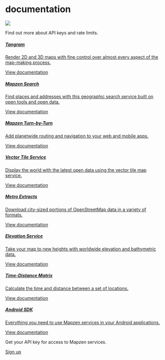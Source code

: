 <div class="container" id="content">
	<div class="row headroom-large">
		<div class="col-xs-12 text-center">
			<h1 class="red-text">
				documentation
			</h1>
		</div>
	</div>
	<div class="row">
		<div class="col-xs-12 text-center headroom-extra-large footroom-extra-large">
			<img class="red-compass" src="https://mapzen.com/common/styleguide/images/divider/compass-red.png">
		</div>
	</div>
	<div class="documentation-content h4">
		<p>
			Find out more about API keys and rate limits.
		</p>
	</div>
	<div class="row doc-hitboxes">
		<div class="col-sm-6 col-xs-12">
			<div class="doc-hitbox footroom-med">
				<a href="tangram/" title="Tangram documentation">
				<h5>
					Tangram
				</h5>
				<p>
					Render 2D and 3D maps with fine control over almost every aspect of the map-making process.
				</p>
				<span class="btn btn-transparent headroom-large">View documentation</span> </a>
			</div>
		</div>
		<div class="col-sm-6 col-xs-12">
			<div class="doc-hitbox footroom-med">
				<a href="search/" title="Mapzen Search documentation">
				<h5>
					Mapzen Search
				</h5>
				<p>
					Find places and addresses with this geographic search service built on open tools and open data.
				</p>
				<span class="btn btn-transparent headroom-large">View documentation</span> </a>
			</div>
		</div>
		<div class="col-sm-6 col-xs-12">
			<div class="doc-hitbox footroom-med">
				<a href="turn-by-turn/" title="Mapzen Turn-by-Turn documentation">
				<h5>
					Mapzen Turn-by-Turn
				</h5>
				<p>
					Add planetwide routing and navigation to your web and mobile apps.
				</p>
				<span class="btn btn-transparent headroom-large">View documentation</span> </a>
			</div>
		</div>
		<div class="col-sm-6 col-xs-12">
			<div class="doc-hitbox footroom-med">
				<a href="vector-tiles/" title="Vector Tile Service documentation">
				<h5>
					Vector Tile Service
				</h5>
				<p>
					Display the world with the latest open data using the vector tile map service.
				</p>
				<span class="btn btn-transparent headroom-large">View documentation</span> </a>
			</div>
		</div>
		<div class="col-sm-6 col-xs-12">
			<div class="doc-hitbox footroom-med">
				<a href="metro-extracts/" title="Metro Extracts documentation">
				<h5>
					Metro Extracts
				</h5>
				<p>
					Download city-sized portions of OpenStreetMap data in a variety of formats.
				</p>
				<span class="btn btn-transparent headroom-large">View documentation</span> </a>
			</div>
		</div>
		<div class="col-sm-6 col-xs-12">
			<div class="doc-hitbox footroom-med">
				<a href="elevation/" title="Elevation Service documentation">
				<h5>
					Elevation Service
				</h5>
				<p>
					Take your map to new heights with worldwide elevation and bathymetric data.
				</p>
				<span class="btn btn-transparent headroom-large">View documentation</span> </a>
			</div>
		</div>
		<div class="col-sm-6 col-xs-12">
			<div class="doc-hitbox footroom-med">
				<a href="matrix/" title="Time-Distance Matrix documentation">
				<h5>
					Time-Distance Matrix
				</h5>
				<p>
					Calculate the time and distance between a set of locations.
				</p>
				<span class="btn btn-transparent headroom-large">View documentation</span> </a>
			</div>
		</div>
		<div class="col-sm-6 col-xs-12">
			<div class="doc-hitbox footroom-med">
				<a href="android/" title="Android SDK documentation">
				<h5>
					Android SDK
				</h5>
				<p>
					Everything you need to use Mapzen services in your Android applications.
				</p>
				<span class="btn btn-transparent headroom-large">View documentation</span> </a>
			</div>
		</div>
	</div>
	<div class="row">
		<div class="col-xs-12">
			<div class="cta-container">
				<div class="cta-text">
					<p>
						Get your API key for access to Mapzen services.
					</p>
				</div>
				<div class="cta-btn">
					<a href="/developers/" class="btn btn-mapzen">Sign up</a>
				</div>
			</div>
		</div>
	</div>
</div>
